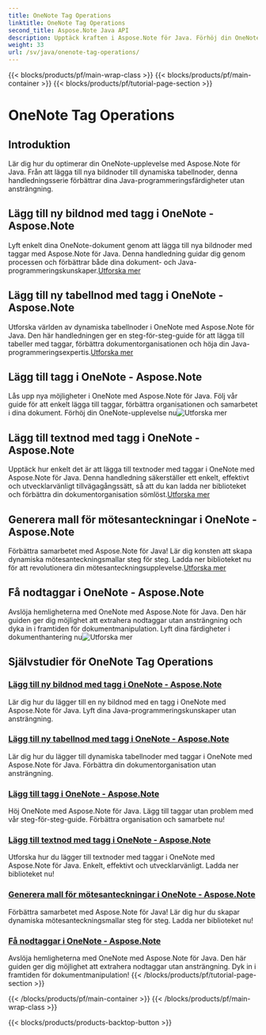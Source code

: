 ```yaml
---
title: OneNote Tag Operations
linktitle: OneNote Tag Operations
second_title: Aspose.Note Java API
description: Upptäck kraften i Aspose.Note för Java. Förhöj din OneNote-upplevelse med steg-för-steg-guider om taggoperationer, lägga till bilder, tabeller, textnoder och mer.
weight: 33
url: /sv/java/onenote-tag-operations/
---
```


{{< blocks/products/pf/main-wrap-class >}}
{{< blocks/products/pf/main-container >}}
{{< blocks/products/pf/tutorial-page-section >}}

# OneNote Tag Operations

## Introduktion

Lär dig hur du optimerar din OneNote-upplevelse med Aspose.Note för Java. Från att lägga till nya bildnoder till dynamiska tabellnoder, denna handledningsserie förbättrar dina Java-programmeringsfärdigheter utan ansträngning.

## Lägg till ny bildnod med tagg i OneNote - Aspose.Note

 Lyft enkelt dina OneNote-dokument genom att lägga till nya bildnoder med taggar med Aspose.Note för Java. Denna handledning guidar dig genom processen och förbättrar både dina dokument- och Java-programmeringskunskaper.[Utforska mer](./add-new-image-node-with-tag/)

## Lägg till ny tabellnod med tagg i OneNote - Aspose.Note

 Utforska världen av dynamiska tabellnoder i OneNote med Aspose.Note för Java. Den här handledningen ger en steg-för-steg-guide för att lägga till tabeller med taggar, förbättra dokumentorganisationen och höja din Java-programmeringsexpertis.[Utforska mer](./add-new-table-node-with-tag/)

## Lägg till tagg i OneNote - Aspose.Note

 Lås upp nya möjligheter i OneNote med Aspose.Note för Java. Följ vår guide för att enkelt lägga till taggar, förbättra organisationen och samarbetet i dina dokument. Förhöj din OneNote-upplevelse nu![Utforska mer](./add-tag/)

## Lägg till textnod med tagg i OneNote - Aspose.Note

 Upptäck hur enkelt det är att lägga till textnoder med taggar i OneNote med Aspose.Note för Java. Denna handledning säkerställer ett enkelt, effektivt och utvecklarvänligt tillvägagångssätt, så att du kan ladda ner biblioteket och förbättra din dokumentorganisation sömlöst.[Utforska mer](./add-text-node-with-tag/)

## Generera mall för mötesanteckningar i OneNote - Aspose.Note

Förbättra samarbetet med Aspose.Note för Java! Lär dig konsten att skapa dynamiska mötesanteckningsmallar steg för steg. Ladda ner biblioteket nu för att revolutionera din mötesanteckningsupplevelse.[Utforska mer](./generate-template-for-meeting-notes/)

## Få nodtaggar i OneNote - Aspose.Note

 Avslöja hemligheterna med OneNote med Aspose.Note för Java. Den här guiden ger dig möjlighet att extrahera nodtaggar utan ansträngning och dyka in i framtiden för dokumentmanipulation. Lyft dina färdigheter i dokumenthantering nu![Utforska mer](./get-node-tags/)
## Självstudier för OneNote Tag Operations
### [Lägg till ny bildnod med tagg i OneNote - Aspose.Note](./add-new-image-node-with-tag/)
Lär dig hur du lägger till en ny bildnod med en tagg i OneNote med Aspose.Note för Java. Lyft dina Java-programmeringskunskaper utan ansträngning.
### [Lägg till ny tabellnod med tagg i OneNote - Aspose.Note](./add-new-table-node-with-tag/)
Lär dig hur du lägger till dynamiska tabellnoder med taggar i OneNote med Aspose.Note för Java. Förbättra din dokumentorganisation utan ansträngning.
### [Lägg till tagg i OneNote - Aspose.Note](./add-tag/)
Höj OneNote med Aspose.Note för Java. Lägg till taggar utan problem med vår steg-för-steg-guide. Förbättra organisation och samarbete nu!
### [Lägg till textnod med tagg i OneNote - Aspose.Note](./add-text-node-with-tag/)
Utforska hur du lägger till textnoder med taggar i OneNote med Aspose.Note för Java. Enkelt, effektivt och utvecklarvänligt. Ladda ner biblioteket nu!
### [Generera mall för mötesanteckningar i OneNote - Aspose.Note](./generate-template-for-meeting-notes/)
Förbättra samarbetet med Aspose.Note för Java! Lär dig hur du skapar dynamiska mötesanteckningsmallar steg för steg. Ladda ner biblioteket nu!
### [Få nodtaggar i OneNote - Aspose.Note](./get-node-tags/)
Avslöja hemligheterna med OneNote med Aspose.Note för Java. Den här guiden ger dig möjlighet att extrahera nodtaggar utan ansträngning. Dyk in i framtiden för dokumentmanipulation!
{{< /blocks/products/pf/tutorial-page-section >}}

{{< /blocks/products/pf/main-container >}}
{{< /blocks/products/pf/main-wrap-class >}}

{{< blocks/products/products-backtop-button >}}
